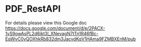 # PDF_RestAPI
For details please view this Google doc
https://docs.google.com/document/d/e/2PACX-1vS9owAsPL2d6ikt3l_XNevagN7tTn1R46fBc-EqWvC0vQOXhkRb832dm3JacydKqV1HAma9FZMBXEnM/pub